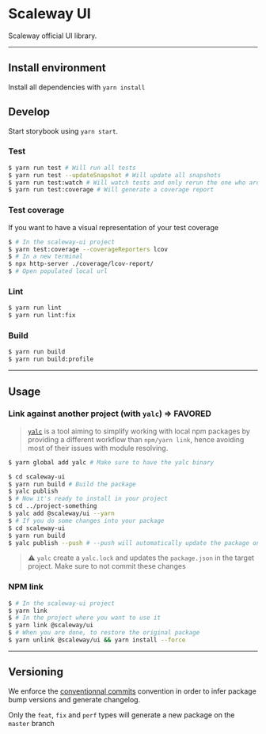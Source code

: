# Scaleway UI

Scaleway official UI library.

---

## Install environment

Install all dependencies with `yarn install`

## Develop

Start storybook using `yarn start`.

### Test

```sh
$ yarn run test # Will run all tests
$ yarn run test --updateSnapshot # Will update all snapshots
$ yarn run test:watch # Will watch tests and only rerun the one who are modified
$ yarn run test:coverage # Will generate a coverage report
```

### Test coverage

If you want to have a visual representation of your test coverage

```sh
$ # In the scaleway-ui project
$ yarn test:coverage --coverageReporters lcov
$ # In a new terminal
$ npx http-server ./coverage/lcov-report/
$ # Open populated local url
```


### Lint

```sh
$ yarn run lint
$ yarn run lint:fix
```

### Build

```sh
$ yarn run build
$ yarn run build:profile
```

---

## Usage

### Link against another project (with `yalc`) => FAVORED

> [`yalc`](https://github.com/whitecolor/yalc) is a tool aiming to simplify working with local npm packages by providing a different workflow than `npm/yarn link`, hence avoiding most of their issues with module resolving.

```bash
$ yarn global add yalc # Make sure to have the yalc binary
```

```bash
$ cd scaleway-ui
$ yarn run build # Build the package
$ yalc publish
$ # Now it's ready to install in your project
$ cd ../project-something
$ yalc add @scaleway/ui --yarn
$ # If you do some changes into your package
$ cd scaleway-ui
$ yarn run build
$ yalc publish --push # --push will automatically update the package on projects where it have been added
```

> :warning: `yalc` create a `yalc.lock` and updates the `package.json` in the target project. Make sure to not commit these changes

### NPM link

```sh
$ # In the scaleway-ui project
$ yarn link
$ # In the project where you want to use it
$ yarn link @scaleway/ui
$ # When you are done, to restore the original package
$ yarn unlink @scaleway/ui && yarn install --force
```

---

## Versioning

We enforce the [conventionnal commits](https://www.conventionalcommits.org) convention in order to infer package bump versions and generate changelog.

Only the `feat`, `fix` and `perf` types will generate a new package on the `master` branch
